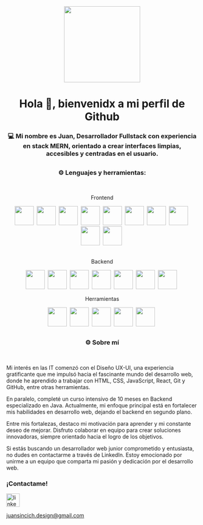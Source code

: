 <div id="header" align="center">
    <img src=https://media.giphy.com/media/YzEs1QSmn9HlzNeO7u/giphy.gif width="200" height="200"/>
    <h1 align="center">Hola 👋, bienvenidx a mi perfil de Github</h1>
    <h3 align="center" >💻 Mi nombre es Juan, Desarrollador Fullstack con experiencia en stack MERN, orientado a crear interfaces limpias, accesibles y centradas en el usuario.</h3>
</div>
<h2></h2>
<div align="left" >  
    <h3 align="center">⚙ Lenguajes y herramientas:</h3> 
  <br />   
    <div align="center">
        <p>Frontend</p>
        <img src=https://skillicons.dev/icons?i=html height="50"/>&nbsp;
        <img src=https://skillicons.dev/icons?i=css height="50"/>&nbsp;
        <img src=https://skillicons.dev/icons?i=sass height="50"/>&nbsp;
        <img src=https://skillicons.dev/icons?i=js height="50"/>&nbsp;
        <img src=https://skillicons.dev/icons?i=ts height="50"/>&nbsp;
        <img src=https://skillicons.dev/icons?i=bootstrap height="50"/>&nbsp;
        <img src=https://skillicons.dev/icons?i=react height="50"/>&nbsp;
        <img src=https://skillicons.dev/icons?i=vite height="50"/>&nbsp;
        <img src=https://skillicons.dev/icons?i=materialui height="50"/>&nbsp;
        <img src=https://skillicons.dev/icons?i=tailwind height="50"/>&nbsp;       
    </div>
      <br />  
    <div align="center">
        <p>Backend</p>
        <img src=https://skillicons.dev/icons?i=nodejs height="50"/>&nbsp;
        <img src=https://skillicons.dev/icons?i=express height="50"/>&nbsp;
        <img src=https://skillicons.dev/icons?i=npm height="50"/>&nbsp;
        <img src=https://skillicons.dev/icons?i=mongodb height="50"/>&nbsp;
        <img src=https://skillicons.dev/icons?i=postman height="50"/>&nbsp;
        <img src=https://skillicons.dev/icons?i=java height="50"/>&nbsp;
        <img src=https://skillicons.dev/icons?i=mysql height="50"/>&nbsp;
    </div>
    <div align="center">
        <p>Herramientas</p>
        <img src=https://skillicons.dev/icons?i=vscode height="50"/>&nbsp;
        <img src=https://skillicons.dev/icons?i=git height="50"/>&nbsp;
        <img src=https://skillicons.dev/icons?i=github height="50"/>&nbsp;
        <img src=https://skillicons.dev/icons?i=figma height="50"/>&nbsp;
        <img src=https://skillicons.dev/icons?i=discord height="50"/>&nbsp;
    </div>
   <h2></h2>
</div>
<div align="center">
    <h3>⚙ Sobre mí</h3>
      <br />  
</div>
<p>Mi interés en las IT comenzó con el Diseño UX-UI, una experiencia gratificante que me impulsó hacia el fascinante mundo del desarrollo web, donde he aprendido a trabajar con HTML, CSS, JavaScript, React, Git y GitHub, entre otras herramientas.</p>
<p>En paralelo, completé un curso intensivo de 10 meses en Backend especializado en Java. Actualmente, mi enfoque principal está en fortalecer mis habilidades en desarrollo web, dejando el backend en segundo plano.</p>

<p>Entre mis fortalezas, destaco mi motivación para aprender y mi constante deseo de mejorar. Disfruto colaborar en equipo para crear soluciones innovadoras, siempre orientado hacia el logro de los objetivos.</p>

<p>Si estás buscando un desarrollador web junior comprometido y entusiasta, no dudes en contactarme a través de LinkedIn. Estoy emocionado por unirme a un equipo que comparta mi pasión y dedicación por el desarrollo web.</p>

<h5>  </h5>
<div align="left" >
    <h3>¡Contactame!</h3>
  <a href="https://linkedin.com/in/juan-sincich-219310245" target="_blank">
    <img src="https://img.shields.io/static/v1?message=LinkedIn&logo=linkedin&label=&color=0077B5&logoColor=white&labelColor=&style=for-the-badge" height="35" alt="linkedin logo"  />
</div>

juansincich.design@gmail.com 
  

<!--
**JuanSincich/JuanSincich** is a ✨ _special_ ✨ repository because its `README.md` (this file) appears on your GitHub profile.

Here are some ideas to get you started:

- 🔭 I’m currently working on ...
- 🌱 I’m currently learning ...
- 👯 I’m looking to collaborate on ...
- 🤔 I’m looking for help with ...
- 💬 Ask me about ...
- 📫 How to reach me: ...
- 😄 Pronouns: ...
- ⚡ Fun fact: ...
-->
